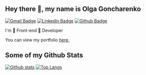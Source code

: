 ## Hey there 👋, my name is Olga Goncharenko
[![Gmail Badge](https://img.shields.io/badge/-goncharenko86@gmail.com-c14438?style=flat&logo=Gmail&logoColor=white&link=mailto:goncharenko86@gmail.com)](mailto:goncharenko86@gmail.com) 
[![Linkedin Badge](https://img.shields.io/badge/-helga-goncharenko-0072b1?style=flat&logo=Linkedin&logoColor=white&link=https://www.linkedin.com/in/helga-goncharenko/)](https://www.linkedin.com/in/helga-goncharenko/) [![Github Badge](https://img.shields.io/badge/-helga-goncharenko-grey?style=flat&logo=github&logoColor=white&link=https://github.com/GoncharenkoO/)](https://www.github.com/GoncharenkoO/) <p align='left'>I'm 💚 Front-end 💚 Developer</p><p align='left'> You can view my portfolio <a href='https://yer-portfolio.netlify.app/' target=_blank><u>here</u>.</a></p>
## Some of my Github Stats
[![Github stats](https://github-readme-stats.vercel.app/api?username=yermakovaa&show_icons=true&include_all_commits=true)](https://github.com/yermakovaa/github-readme-stats)
[![Top Langs](https://github-readme-stats.vercel.app/api/top-langs/?username=yermakovaa&layout=compact)](https://github.com/yermakovaa/github-readme-stats)

